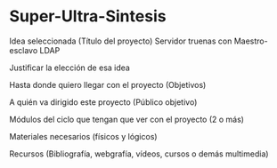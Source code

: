 # Super-Ultra-Sintesis

Idea seleccionada (Título del proyecto)
Servidor truenas con Maestro-esclavo LDAP

Justificar la elección de esa idea

Hasta donde quiero llegar con el proyecto (Objetivos)

A quién va dirigido este proyecto (Público objetivo)

Módulos del ciclo que tengan que ver con el proyecto (2 o más)

Materiales necesarios (físicos y lógicos)

Recursos (Bibliografía, webgrafía, vídeos, cursos o demás multimedia)
